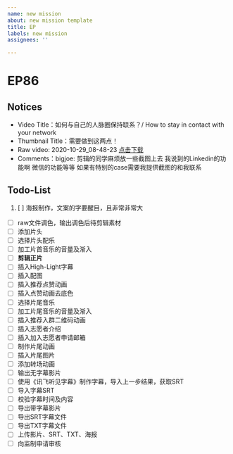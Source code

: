 ```yaml
---
name: new mission
about: new mission template
title: EP
labels: new mission
assignees: ''

---
```


# EP86

## Notices

- Video Title：如何与自己的人脉圈保持联系？/ How to stay in contact with your network
- Thumbnail Title：需要做到这两点！
- Raw video: 2020-10-29_08-48-23 [点击下载](https://drive.google.com/drive/folders/1WiFaOXt0ZP5H5vy_bFx9CLn37W7Twovj)
- Comments：bigjoe: 剪辑的同学麻烦放一些截图上去 我说到的Linkedin的功能啊 微信的功能等等 如果有特别的case需要我提供截图的和我联系 

## Todo-List
1. [ ] 海报制作，文案的字要醒目，且非常非常大
- [ ] raw文件调色，输出调色后待剪辑素材
- [ ] 添加片头
- [ ] 选择片头配乐
- [ ] 加工片首音乐的音量及渐入
- [ ] **剪辑正片**
- [ ] 插入High-Light字幕
- [ ] 插入配图
- [ ] 插入推荐点赞动画
- [ ] 插入点赞动画去底色
- [ ] 选择片尾音乐
- [ ] 加工片尾音乐的音量及渐入
- [ ] 插入推荐入群二维码动画
- [ ] 插入志愿者介绍
- [ ] 插入加入志愿者申请邮箱
- [ ] 制作片尾动画
- [ ] 插入片尾图片
- [ ] 添加转场动画
- [ ] 输出无字幕影片
- [ ] 使用《讯飞听见字幕》制作字幕，导入上一步结果，获取SRT
- [ ] 导入字幕SRT
- [ ] 校验字幕时间及内容
- [ ] 导出带字幕影片
- [ ] 导出SRT字幕文件
- [ ] 导出TXT字幕文件
- [ ] 上传影片、SRT、TXT、海报
- [ ] 向监制申请审核
